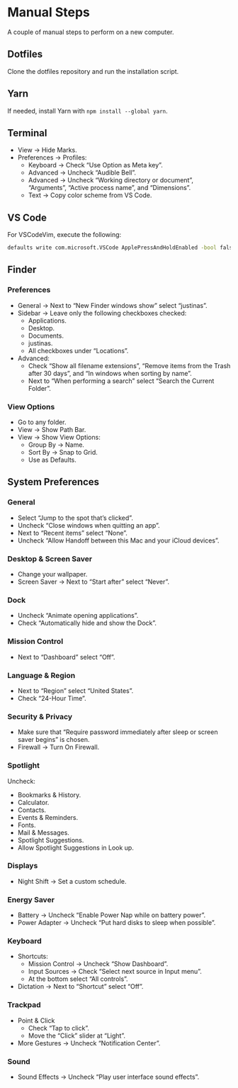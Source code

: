 # Manual Steps

A couple of manual steps to perform on a new computer.

## Dotfiles

Clone the dotfiles repository and run the installation script.

## Yarn

If needed, install Yarn with `npm install --global yarn`.

## Terminal

- View -> Hide Marks.
- Preferences -> Profiles:
  - Keyboard -> Check “Use Option as Meta key”.
  - Advanced -> Uncheck “Audible Bell”.
  - Advanced -> Uncheck “Working directory or document”, “Arguments”, “Active process name”, and “Dimensions”.
  - Text -> Copy color scheme from VS Code.

## VS Code

For VSCodeVim, execute the following:

```bash
defaults write com.microsoft.VSCode ApplePressAndHoldEnabled -bool false
```

## Finder

### Preferences

- General -> Next to “New Finder windows show” select “justinas”.
- Sidebar -> Leave only the following checkboxes checked:
  - Applications.
  - Desktop.
  - Documents.
  - justinas.
  - All checkboxes under “Locations”.
- Advanced:
  - Check “Show all filename extensions”, “Remove items from the Trash after 30 days”, and “In windows when sorting by name”.
  - Next to “When performing a search” select “Search the Current Folder”.

### View Options

- Go to any folder.
- View -> Show Path Bar.
- View -> Show View Options:
  - Group By -> Name.
  - Sort By -> Snap to Grid.
  - Use as Defaults.

## System Preferences

### General

- Select “Jump to the spot that’s clicked”.
- Uncheck “Close windows when quitting an app”.
- Next to “Recent items” select “None”.
- Uncheck “Allow Handoff between this Mac and your iCloud devices”.

### Desktop & Screen Saver

- Change your wallpaper.
- Screen Saver -> Next to “Start after” select “Never”.

### Dock

- Uncheck “Animate opening applications”.
- Check “Automatically hide and show the Dock”.

### Mission Control

- Next to “Dashboard” select “Off”.

### Language & Region

- Next to “Region” select “United States”.
- Check “24-Hour Time”.

### Security & Privacy

- Make sure that “Require password immediately after sleep or screen saver begins” is chosen.
- Firewall -> Turn On Firewall.

### Spotlight

Uncheck:

- Bookmarks & History.
- Calculator.
- Contacts.
- Events & Reminders.
- Fonts.
- Mail & Messages.
- Spotlight Suggestions.
- Allow Spotlight Suggestions in Look up.

### Displays

- Night Shift -> Set a custom schedule.

### Energy Saver

- Battery -> Uncheck “Enable Power Nap while on battery power”.
- Power Adapter -> Uncheck “Put hard disks to sleep when possible”.

### Keyboard

- Shortcuts:
  - Mission Control -> Uncheck “Show Dashboard”.
  - Input Sources -> Check “Select next source in Input menu”.
  - At the bottom select “All controls”.
- Dictation -> Next to “Shortcut” select “Off”.

### Trackpad

- Point & Click
  - Check “Tap to click”.
  - Move the “Click” slider at “Light”.
- More Gestures -> Uncheck “Notification Center”.

### Sound

- Sound Effects -> Uncheck “Play user interface sound effects”.

